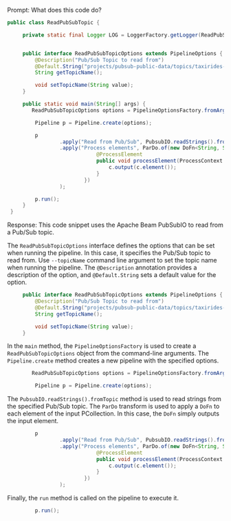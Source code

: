 Prompt:
What does this code do?

```java
public class ReadPubSubTopic {

     private static final Logger LOG = LoggerFactory.getLogger(ReadPubSubTopic.class);


     public interface ReadPubSubTopicOptions extends PipelineOptions {
         @Description("Pub/Sub Topic to read from")
         @Default.String("projects/pubsub-public-data/topics/taxirides-realtime")
         String getTopicName();

         void setTopicName(String value);
     }

     public static void main(String[] args) {
        ReadPubSubTopicOptions options = PipelineOptionsFactory.fromArgs(args).withValidation().as(ReadPubSubTopicOptions.class);

         Pipeline p = Pipeline.create(options);

         p
                 .apply("Read from Pub/Sub", PubsubIO.readStrings().fromTopic(options.getTopicName()))
                 .apply("Process elements", ParDo.of(new DoFn<String, String>() {
                             @ProcessElement
                             public void processElement(ProcessContext c) {
                                 c.output(c.element());
                             }
                         })
                 );

         p.run();
     }
 }
```

Response:
This code snippet uses the Apache Beam PubSubIO to read from a Pub/Sub topic.

The `ReadPubSubTopicOptions` interface defines the options that can be set when running the pipeline. In this case, it specifies the Pub/Sub topic to read from. Use `--topicName` command line argument to set the topic name when running the pipeline. The `@Description` annotation provides a description of the option, and `@Default.String` sets a default value for the option.

```java
     public interface ReadPubSubTopicOptions extends PipelineOptions {
         @Description("Pub/Sub Topic to read from")
         @Default.String("projects/pubsub-public-data/topics/taxirides-realtime")
         String getTopicName();

         void setTopicName(String value);
     }
```

In the `main` method, the `PipelineOptionsFactory` is used to create a `ReadPubSubTopicOptions` object from the command-line arguments. The `Pipeline.create` method creates a new pipeline with the specified options.

```java
        ReadPubSubTopicOptions options = PipelineOptionsFactory.fromArgs(args).withValidation().as(ReadPubSubTopicOptions.class);

         Pipeline p = Pipeline.create(options);
```

The `PubsubIO.readStrings().fromTopic` method is used to read strings from the specified Pub/Sub topic. The `ParDo` transform is used to apply a `DoFn` to each element of the input PCollection. In this case, the `DoFn` simply outputs the input element.

```java
         p
                 .apply("Read from Pub/Sub", PubsubIO.readStrings().fromTopic(options.getTopicName()))
                 .apply("Process elements", ParDo.of(new DoFn<String, String>() {
                             @ProcessElement
                             public void processElement(ProcessContext c) {
                                 c.output(c.element());
                             }
                         })
                 );
```

Finally, the `run` method is called on the pipeline to execute it.
```java
         p.run();
```


